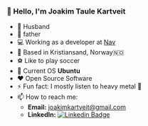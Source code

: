 ### :wave: Hello, I'm Joakim Taule Kartveit
- 👨 Husband
- :baby: father
- :computer: Working as a developer at [Nav](https://nav.no) 
- :house_with_garden: Based in Kristiansand, Norway🇳🇴
- :soccer: Like to play soccer
- :penguin: Current OS **Ubuntu**
- :heart: Open Source Software
- ⚡ Fun fact: I mostly listen to heavy metal :musical_note:
- 📫 How to reach me:
  - **Email:** joakimkartveit@gmail.com
  - **LinkedIn:** 
[![Linkedin Badge](https://img.shields.io/badge/-LinkedIn-blue?style=flat-square&logo=Linkedin&logoColor=white&link=https://www.linkedin.com/in/harshkumarkhatri/)](https://www.linkedin.com/in/joakim-taule-kartveit-7633aa84/)
